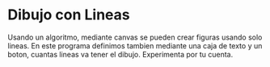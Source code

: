 # Dibujo con Lineas

Usando un algoritmo, mediante canvas se pueden crear figuras usando solo lineas.
En este programa definimos tambien mediante una caja de texto y un boton, cuantas lineas va tener el dibujo. Experimenta por tu cuenta.
